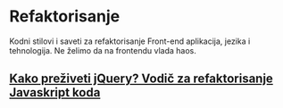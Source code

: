 # Refaktorisanje

Kodni stilovi i saveti za refaktorisanje Front-end aplikacija, jezika i tehnologija. Ne želimo da na frontendu vlada haos.

## [Kako preživeti jQuery? Vodič za refaktorisanje Javaskript koda](jquery.MD)
